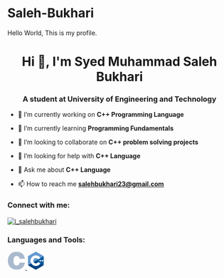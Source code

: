 # Saleh-Bukhari
Hello World, This is my profile.
<h1 align="center">Hi 👋, I'm Syed Muhammad Saleh Bukhari</h1>
<h3 align="center">A student at University of Engineering and Technology</h3>

- 🔭 I’m currently working on **C++ Programming Language**

- 🌱 I’m currently learning **Programming Fundamentals**

- 👯 I’m looking to collaborate on **C++ problem solving projects**

- 🤝 I’m looking for help with **C++ Language**

- 💬 Ask me about **C++ Language**

- 📫 How to reach me **salehbukhari23@gmail.com**

<h3 align="left">Connect with me:</h3>
<p align="left">
<a href="https://instagram.com/i_salehbukhari" target="blank"><img align="center" src="https://raw.githubusercontent.com/rahuldkjain/github-profile-readme-generator/master/src/images/icons/Social/instagram.svg" alt="i_salehbukhari" height="30" width="40" /></a>
</p>

<h3 align="left">Languages and Tools:</h3>
<p align="left"> <a href="https://www.cprogramming.com/" target="_blank" rel="noreferrer"> <img src="https://raw.githubusercontent.com/devicons/devicon/master/icons/c/c-original.svg" alt="c" width="40" height="40"/> </a> <a href="https://www.w3schools.com/cpp/" target="_blank" rel="noreferrer"> <img src="https://raw.githubusercontent.com/devicons/devicon/master/icons/cplusplus/cplusplus-original.svg" alt="cplusplus" width="40" height="40"/> </a> </p>
